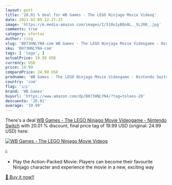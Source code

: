 ```yaml
---
layout: post
title: '20.01 % deal for WB Games - The LEGO Ninjago Movie Videog'
date: 2021-02-09 12:27:37
image: 'https://m.media-amazon.com/images/I/510u1yBQnAL._SL200_.jpg'
comments: true
category: ofertas
author: ring
slug: 'B073HNLYN4-com WB Games - The LEGO Ninjago Movie Videogame - Nintendo...'
sku: 'B073HNLYN4-com'
tags: [ 'lego', ]
actualPrice: 19.99 USD
currency: USD
price: 19.99
comparePrice: 24.99 USD
prodname: 'WB Games - The LEGO Ninjago Movie Videogame - Nintendo Switch'
country: 'com'
flag: '🇺🇸'
brand: 'WB Games'
buyurl: 'https://www.amazon.com/dp/B073HNLYN4/?tag=tolees-20'
descuento: '20.01'
average: '19.99'
---
```


There's a deal [WB Games - The LEGO Ninjago Movie Videogame - Nintendo Switch](https://www.amazon.com/dp/B073HNLYN4/?tag=tolees-20)  with  20.01 % discount, final price tag of  19.99 USD (original: 24.99 USD) here:

[![WB Games - The LEGO Ninjago Movie Videog](https://m.media-amazon.com/images/I/510u1yBQnAL._SL200_.jpg)](https://www.amazon.com/dp/B073HNLYN4/?tag=tolees-20)

ℹ️:

- Play the Action-Packed Movie: Players can become their favourite Ninjago character and experience the movie in a new, exciting way

[🛒 Buy it now!!](https://www.amazon.com/dp/B073HNLYN4/?tag=tolees-20)

